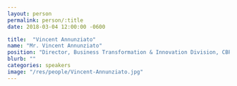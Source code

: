 ```yaml
---
layout: person
permalink: person/:title
date: 2018-03-04 12:00:00 -0600

title:  "Vincent Annunziato"
name: "Mr. Vincent Annunziato"
position: "Director, Business Transformation & Innovation Division, CBP"
blurb: ""
categories: speakers
image: "/res/people/Vincent-Annunziato.jpg"
---
```


